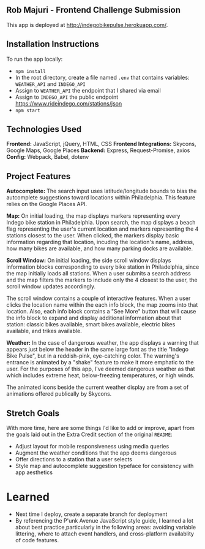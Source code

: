 ## Rob Majuri - Frontend Challenge Submission

This app is deployed at http://indegobikepulse.herokuapp.com/.

## Installation Instructions

To run the app locally:

* `npm install`
* In the root directory, create a file named `.env` that contains variables: `WEATHER_API` and `INDEGO_API`
* Assign to `WEATHER_API` the endpoint that I shared via email
* Assign to `INDEGO_API` the public endpoint https://www.rideindego.com/stations/json
* `npm start`

## Technologies Used

**Frontend:** JavaScript, jQuery, HTML, CSS
**Frontend Integrations:** Skycons, Google Maps, Google Places
**Backend:** Express, Request-Promise, axios
**Config:** Webpack, Babel, dotenv

## Project Features

**Autocomplete:** The search input uses latitude/longitude bounds to bias the autcomplete suggestions toward locations within Philadelphia. This feature relies on the Google Places API.

**Map:** On initial loading, the map displays markers representing every Indego bike station in Philadelphia. Upon search, the map displays a beach flag representing the user's current location and markers representing the 4 stations closest to the user. When clicked, the markers display basic information regarding that location, incuding the location's name, address, how many bikes are available, and how many parking docks are available.

**Scroll Window:** On initial loading, the side scroll window displays information blocks corresponding to every bike station in Philadelphia, since the map initially loads all stations. When a user submits a search address and the map filters the markers to include only the 4 closest to the user, the scroll window updates accordingly. 

The scroll window contains a couple of interactive features. When a user clicks the location name within the each info block, the map zooms into that location. Also, each info block contains a "See More" button that will cause the info block to expand and display additional information about that station: classic bikes available, smart bikes available, electric bikes available, and trikes available.

**Weather:** In the case of dangerous weather, the app displays a warning that appears just below the header in the same large font as the title "Indego Bike Pulse", but in a reddish-pink, eye-catching color. The warning's entrance is animated by a "shake" feature to make it more emphatic to the user. For the purposes of this app, I've deemed dangerous weather as that which includes extreme heat, below-freezing temperatures, or high winds. 

The animated icons beside the current weather display are from a set of animations offered publically by Skycons.

## Stretch Goals

With more time, here are some things I'd like to add or improve, apart from the goals laid out in the Extra Credit section of the original `README`:

* Adjust layout for mobile responsiveness using media queries
* Augment the weather conditions that the app deems dangerous
* Offer directions to a station that a user selects
* Style map and autocomplete suggestion typeface for consistency with app aesthetics

# Learned

* Next time I deploy, create a separate branch for deployment
* By referencing the P'unk Avenue JavaScript style guide, I learned a lot about best practice,particularly in the following areas: avoiding variable littering, where to attach event handlers, and cross-platform availablity of code features.

